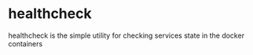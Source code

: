 # healthcheck
healthcheck is the simple utility for checking services state in the docker containers
